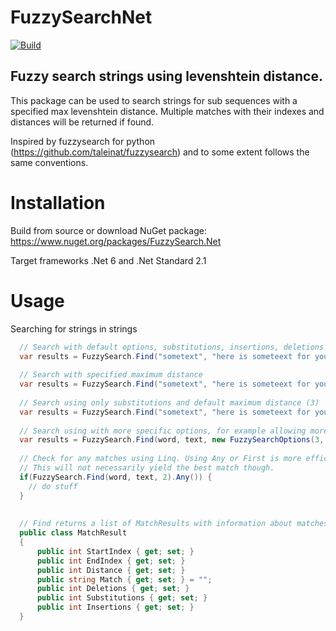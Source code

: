 # FuzzySearchNet

[![Build](https://github.com/vforteli/FuzzySearch.Net/actions/workflows/build.yml/badge.svg)](https://github.com/vforteli/FuzzySearch.Net/actions/workflows/build.yml)

## Fuzzy search strings using levenshtein distance.  
This package can be used to search strings for sub sequences with a specified max levenshtein distance. Multiple matches with their indexes and distances will be returned if found.

Inspired by fuzzysearch for python (https://github.com/taleinat/fuzzysearch) and to some extent follows the same conventions.

# Installation
Build from source or download NuGet package: https://www.nuget.org/packages/FuzzySearch.Net

Target frameworks .Net 6 and .Net Standard 2.1

# Usage

Searching for strings in strings
``` csharp
  // Search with default options, substitutions, insertions, deletions and default maximum distance (3)
  var results = FuzzySearch.Find("sometext", "here is someteext for you");   
  
  // Search with specified maximum distance
  var results = FuzzySearch.Find("sometext", "here is someteext for you", 1);  
    
  // Search using only substitutions and default maximum distance (3)
  var results = FuzzySearch.Find("sometext", "here is someteext for you", SearchOptions.SubstitutionsOnly);  
  
  // Search using with more specific options, for example allowing more substitutions than insertions and deletions
  var results = FuzzySearch.Find(word, text, new FuzzySearchOptions(3, 1, 1));
  
  // Check for any matches using Linq. Using Any or First is more efficient than count since enumeration will stop after first match.
  // This will not necessarily yield the best match though.
  if(FuzzySearch.Find(word, text, 2).Any()) {
    // do stuff
  }
  
    
  // Find returns a list of MatchResults with information about matches
  public class MatchResult
  {
      public int StartIndex { get; set; }
      public int EndIndex { get; set; }
      public int Distance { get; set; }
      public string Match { get; set; } = "";
      public int Deletions { get; set; }
      public int Substitutions { get; set; }
      public int Insertions { get; set; }
  }
```
